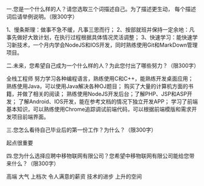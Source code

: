 一.您是一个什么样的人？请您选取三个词描述自己。为了描述更生动，
每个描述词后请举例说明。（限300字）

1、慢条斯理：做事不急不缓，凡事三思而行；
2、按部就班并保持一定余地：凡事先做好大致计划，在执行过程根据具体情况灵活调整； 
3、快速学习：能快速学习新技术，一个月内学会NodeJS和IOS开发，同时熟练使用Git和MarkDown管理项目。

二.未来，您希望自己成为一个什么样的人？为此您付出了哪些努力？（限300字）

全栈工程师
努力学习各种编程语言，熟练使用C和C++，能熟练开发桌面应用；
熟练使用Java，可以使用Java解决各种OJ题目；
购买了大量的计算机方面的书籍，并做了相关的阅读；
熟练使用NodeJS开发后台；了解PHP、JSP和ASP开发；
了解Android、IOS开发，能在参考文档的情况下独立开发APP；
学习了前端基本知识，可以熟练使用Chrome追踪调试前端代码，可以根据前端模版和需求开发项目前端界面。


三.您怎么看待自己毕业后的第一份工作？为什么？（限300字）

起点很重要

四.您为什么选择应聘中移物联网有限公司？您希望中移物联网有限公司能给您带来什么？（限300字）

高端 大气 上档次
令人满意的薪资 技术的进步 上升的空间